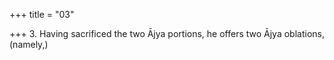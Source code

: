 +++
title = "03"

+++
3. Having sacrificed the two Ājya portions, he offers two Ājya oblations, (namely,)

